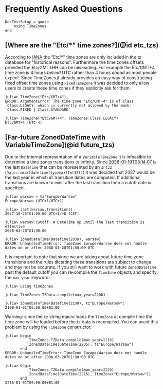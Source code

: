 # Frequently Asked Questions

```@meta
DocTestSetup = quote
    using TimeZones
end
```

## [Where are the "Etc/\*" time zones?](@id etc_tzs)

According to [IANA](ftp://ftp.iana.org/tz/data/etcetera) the "Etc/\*" time zones are only included in the tz database for "historical reasons". Furthermore the time zones offsets provided the Etc/GMT±HH can be misleading. For example the Etc/GMT+4 time zone is 4 hours _behind_ UTC rather than 4 hours _ahead_ as most people expect. Since TimeZones.jl already provides an easy way of constructing fixed offset time zones using `FixedTimeZone` it was decided to only allow users to create these time zones if they explicitly ask for them.

```jldoctest
julia> TimeZone("Etc/GMT+4")
ERROR: ArgumentError: The time zone "Etc/GMT+4" is of class `Class.LEGACY` which is currently not allowed by the mask: `Class.FIXED | Class.STANDARD`

julia> TimeZone("Etc/GMT+4", TimeZones.Class.LEGACY)
Etc/GMT+4 (UTC-4)
```

## [Far-future ZonedDateTime with VariableTimeZone](@id future_tzs)

Due to the internal representation of a `VariableTimeZone` it is infeasible to determine a time zones transitions to infinity. Since [2038-01-19T03:14:07](https://en.wikipedia.org/wiki/Year_2038_problem) is the last `DateTime` that can be represented by an `Int32` (`Dates.unix2datetime(typemax(Int32))`) it was decided that 2037 would be the last year in which all transition dates are computed. If additional transitions are known to exist after the last transition then a cutoff date is specified.

```jldoctest
julia> warsaw = tz"Europe/Warsaw"
Europe/Warsaw (UTC+1/UTC+2)

julia> last(warsaw.transitions)
2037-10-25T01:00:00 UTC+1/+0 (CET)

julia> warsaw.cutoff  # DateTime up until the last transition is effective
2038-03-28T01:00:00

julia> ZonedDateTime(DateTime(2039), warsaw)
ERROR: UnhandledTimeError: TimeZone Europe/Warsaw does not handle dates on or after 2038-03-28T01:00:00 UTC
```

It is important to note that since we are taking about future time zone transitions and the rules dictating these transitions are subject to change and may not be accurate. If you still want to work with future `ZonedDateTime` past the default cutoff you can re-compile the `TimeZone` objects and specify the `max_year` keyword:

```julia-repl
julia> using TimeZones

julia> TimeZones.TZData.compile(max_year=2200)

julia> ZonedDateTime(DateTime(2100), tz"Europe/Warsaw")
2100-01-01T00:00:00+01:00
```

Warning: since the `tz` string macro loads the `TimeZone` at compile time the time zone will be loaded before the tz data is recompiled. You can avoid this problem by using the `TimeZone` constructor.

```julia-repl
julia> begin
           TimeZones.TZData.compile(max_year=2210)
           ZonedDateTime(DateTime(2205), tz"Europe/Warsaw")
       end
ERROR: UnhandledTimeError: TimeZone Europe/Warsaw does not handle dates on or after 2038-03-28T01:00:00 UTC

julia> begin
           TimeZones.TZData.compile(max_year=2220)
           ZonedDateTime(DateTime(2215), TimeZone("Europe/Warsaw"))
       end
2215-01-01T00:00:00+01:00
```
